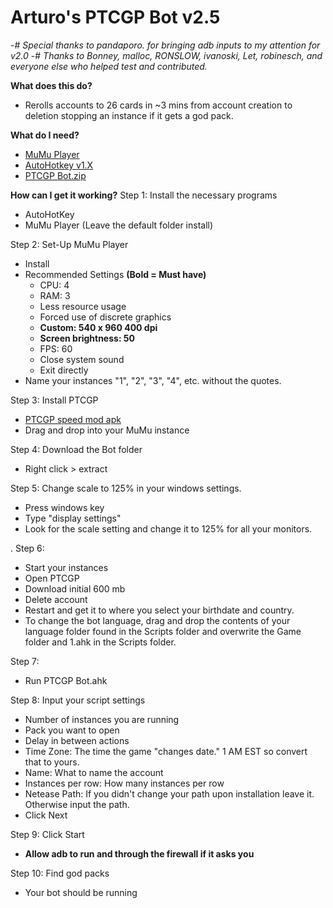 # **__Arturo's PTCGP Bot v2.5__**
-# *Special thanks to pandaporo. for bringing adb inputs to my attention for v2.0*
-# *Thanks to Bonney, malloc, RONSLOW, ivanoski, Let, robinesch, and everyone else who helped test and contributed.*

**__What does this do?__**
- Rerolls accounts to 26 cards in ~3 mins from account creation to deletion stopping an instance if it gets a god pack.

**__What do I need?__**
- [MuMu Player](https://www.mumuplayer.com/)
- [AutoHotkey v1.X](https://www.autohotkey.com/download/ahk-install.exe)
- [PTCGP Bot.zip](https://github.com/Arturo-1212/PTCGPB/archive/refs/tags/v2.5.5.zip)

**__How can I get it working?__**
Step 1: Install the necessary programs
- AutoHotKey
- MuMu Player (Leave the default folder install)

Step 2: Set-Up MuMu Player
- Install
- Recommended Settings **(Bold = Must have)**
  - CPU: 4
  - RAM: 3
  - Less resource usage
  - Forced use of discrete graphics
  - **Custom: 540 x 960 400 dpi**
  - **Screen brightness: 50**
  - FPS: 60
  - Close system sound
  - Exit directly
- Name your instances "1", "2", "3", "4", etc. without the quotes.

Step 3: Install PTCGP
- [PTCGP speed mod apk](https://modsfire.com/y6p37S9f7n2fD38)
- Drag and drop into your MuMu instance

Step 4: Download the Bot folder
- Right click > extract

Step 5: Change scale to 125% in your windows settings.
- Press windows key
- Type "display settings"
- Look for the scale setting and change it to 125% for all your monitors.

.
Step 6: 
- Start your instances
- Open PTCGP
- Download initial 600 mb
- Delete account
- Restart and get it to where you select your birthdate and country.
- To change the bot language, drag and drop the contents of your language folder found in the Scripts folder and overwrite the Game folder and 1.ahk in the Scripts folder.

Step 7: 
- Run PTCGP Bot.ahk

Step 8: Input your script settings
- Number of instances you are running
- Pack you want to open
- Delay in between actions
- Time Zone: The time the game "changes date." 1 AM EST so convert that to yours.
- Name: What to name the account
- Instances per row: How many instances per row
- Netease Path: If you didn't change your path upon installation leave it. Otherwise input the path.
- Click Next

Step 9: Click Start
- **Allow adb to run and through the firewall if it asks you**

Step 10: Find god packs
- Your bot should be running
